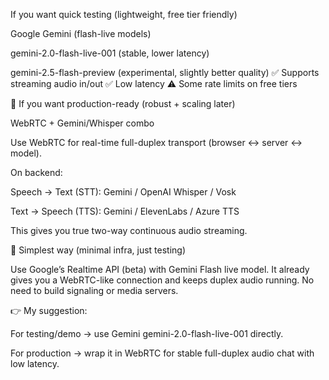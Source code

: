 If you want quick testing (lightweight, free tier friendly)

Google Gemini (flash-live models)

gemini-2.0-flash-live-001 (stable, lower latency)

gemini-2.5-flash-preview (experimental, slightly better quality)
✅ Supports streaming audio in/out
✅ Low latency
⚠️ Some rate limits on free tiers

🔹 If you want production-ready (robust + scaling later)

WebRTC + Gemini/Whisper combo

Use WebRTC for real-time full-duplex transport (browser ↔ server ↔ model).

On backend:

Speech → Text (STT): Gemini / OpenAI Whisper / Vosk

Text → Speech (TTS): Gemini / ElevenLabs / Azure TTS

This gives you true two-way continuous audio streaming.

🔹 Simplest way (minimal infra, just testing)

Use Google’s Realtime API (beta) with Gemini Flash live model.
It already gives you a WebRTC-like connection and keeps duplex audio running.
No need to build signaling or media servers.

👉 My suggestion:

For testing/demo → use Gemini gemini-2.0-flash-live-001 directly.

For production → wrap it in WebRTC for stable full-duplex audio chat with low latency.